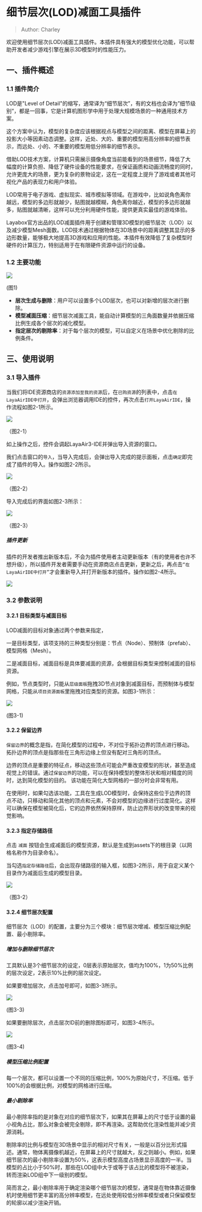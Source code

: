 # 细节层次(LOD)减面工具插件

> Author: Charley

欢迎使用细节层次(LOD)减面工具插件。本插件具有强大的模型优化功能，可以帮助开发者减少游戏引擎在展示3D模型时的性能压力。

## 一、插件概述

### 1.1 插件简介

LOD是"Level of Detail"的缩写，通常译为“细节层次”，有的文档也会译为”细节级别“，都是一回事，它是计算机图形学中用于处理大规模场景的一种通用技术方案。

这个方案中认为，模型的复杂度应该根据视点与模型之间的距离、模型在屏幕上的投影大小等因素动态调整。这样，近处、大的、重要的模型用高分辨率的细节表示，而远处、小的、不重要的模型用低分辨率的细节表示。

借助LOD技术方案，计算机只需展示摄像角度当前能看到的场景细节，降低了大幅度的计算负担、降低了硬件设备的性能要求，在保证画质和动画流畅度的同时，允许更庞大的场景，更为复杂的景物设定，这在一定程度上提升了游戏或者其他可视化产品的表现力和用户体验。

LOD常用于电子游戏、虚拟现实、城市模拟等领域。在游戏中，比如说角色离你越远，模型的多边形就越少，贴图就越模糊，角色离你越近，模型的多边形就越多，贴图就越清晰，这样可以充分利用硬件性能，提供更真实最佳的游戏体验。

Layabox官方出品的LOD减面插件用于创建和管理3D模型的细节层次（LOD）以及减少模型Mesh面数。LOD技术通过根据物体在3D场景中的距离调整其显示的多边形数量，能够极大地提高3D游戏和应用的性能。本插件有效降低了复杂模型时硬件的计算压力，特别适用于在有限硬件资源中运行的设备。

### 1.2 主要功能

![](img/1.png) 

(图1)

- **层次生成与删除**：用户可以设置多个LOD层次，也可以对新增的层次进行删除。
- **模型减面压缩**：细节层次减面工具，能自动计算模型的三角面数量并依据压缩比例生成各个层次的减化模型。
- **指定层次的剔除率**：对于每个层次的模型，可以自定义在场景中优化剔除的比例条件。

## 三、使用说明

### 3.1 导入插件

当我们将IDE资源商店的`资源添加至我的资源`后，在`已购资源`的列表中，点击`在LayaAirIDE中打开`，会弹出浏览器调用IDE的控件，再次点击`打开LayaAirIDE`，操作流程如图2-1所示。

![](img/2-1.png) 

（图2-1）

如上操作之后，控件会调起LayaAir3-IDE并弹出导入资源的窗口。

我们点击窗口的`导入`，当导入完成后，会弹出导入完成的提示面板，点击`确定`即完成了插件的导入。操作如图2-2所示。

![](img/2-2.png) 

（图2-2）

导入完成后的界面如图2-3所示：

![](img/2-3.png) 

（图2-3）

##### 插件更新

插件的开发者推出新版本后，不会为插件使用者主动更新版本（有的使用者也许不想升级），所以插件开发者需要手动在资源商店点击更新，更新之后，再点击`“在LayaAirIDE中打开”`才会重新导入并打开新版本的插件。操作如图2-4所示。

![](img/2-4.png) 

### 3.2 参数说明

#### 3.2.1 目标类型与减面目标

LOD减面的目标对象通过两个参数来指定，

一是目标类型，该项支持的三种类型分别是：节点（Node）、预制体（prefab）、模型网格（Mesh）。

二是减面目标，减面目标是具体要减面的资源，会根据目标类型来控制减面的目标资源。

例如，节点类型时，只能从`层级面板`拖拽3D节点对象到减面目标，而预制体与模型网格，只能从`项目资源面板`里拖拽对应类型的资源。如图3-1所示：

![](img/3-1.png) 

(图3-1)

#### 3.2.2 保留边界

`保留边界`的概念是指，在简化模型的过程中，不对位于拓扑边界的顶点进行移动。拓扑边界的顶点是指那些在三角形边缘上但没有配对三角形的顶点。

边界的顶点是重要的特征点，移动这些顶点可能会严重改变模型的形状，甚至造成视觉上的错误。通过`保留边界`的功能，可以在保持模型的整体形状和相对精度的同时，达到简化模型的目的。 该功能在简化大型网格的一部分时会非常有用。

在使用时，如果勾选该功能，工具在生成LOD模型时，会保持这些位于边界的顶点不动，只移动和简化其他的顶点和元素，不会对模型的边缘进行过度简化。这样可以确保在模型被简化后，它的边界依然保持原样，防止边界形状的改变带来的视觉影响。 

#### 3.2.3 指定存储路径

点击 `减面` 按钮会生成减面后的模型资源，默认是生成到assets下的根目录（以网格名称作为目录命名）。

当勾选`指定存储路径`后，会出现存储路径的输入框，如图3-2所示，用于自定义某个目录作为减面后生成的模型目录。

![](img/3-2.png) 

（图3-2）

#### 3.2.4 细节层次配置

细节层次（LOD）的配置，主要分为三个模块：细节层次增减、模型压缩比例配置、最小剔除率。

##### 增加与删除细节层次

工具默认是3个细节层次的设定，0层表示原始层次，值均为100%，1为50%比例的层次设定，2表示10%比例的层次设定。

如果要增加层次，点击加号即可，如图3-3所示。

![](img/3-3.png) 

(图3-3)

如果要删除层次，点击层次ID前的删除图标即可，如图3-4所示。

![](img/3-4.png) 

(图3-4)

##### 模型压缩比例配置

每一个层次，都可以设置一个不同的压缩比例，100%为原始尺寸，不压缩。低于100%的会根据比例，对模型的网格进行压缩。

##### 最小剔除率

最小剔除率指的是对象在对应的细节层次下，如果其在屏幕上的尺寸低于设置的最小视角占比，那么对象会被完全剔除，即不再渲染。这帮助优化渲染性能并减少资源消耗。

剔除率的比例与模型在3D场景中显示的相对尺寸有关，一般是以百分比形式描述。通常，物体离摄像机越近，在屏幕上的尺寸就越大，反之则越小。例如，如果细节层次的最小剔除率设置为50%，这表示模型高度占场景显示高度的一半。当模型的占比小于50%时，那些在LOD组中大于或等于该占比的模型将不被渲染，转而渲染LOD组中下一级别的模型。

简而言之，最小剔除率用于确定渲染哪个细节层次的模型，通常是在物体靠近摄像机时使用细节更丰富的高分辨率模型，在远处使用较低分辨率模型或者只保留模型的轮廓以减少渲染开销。